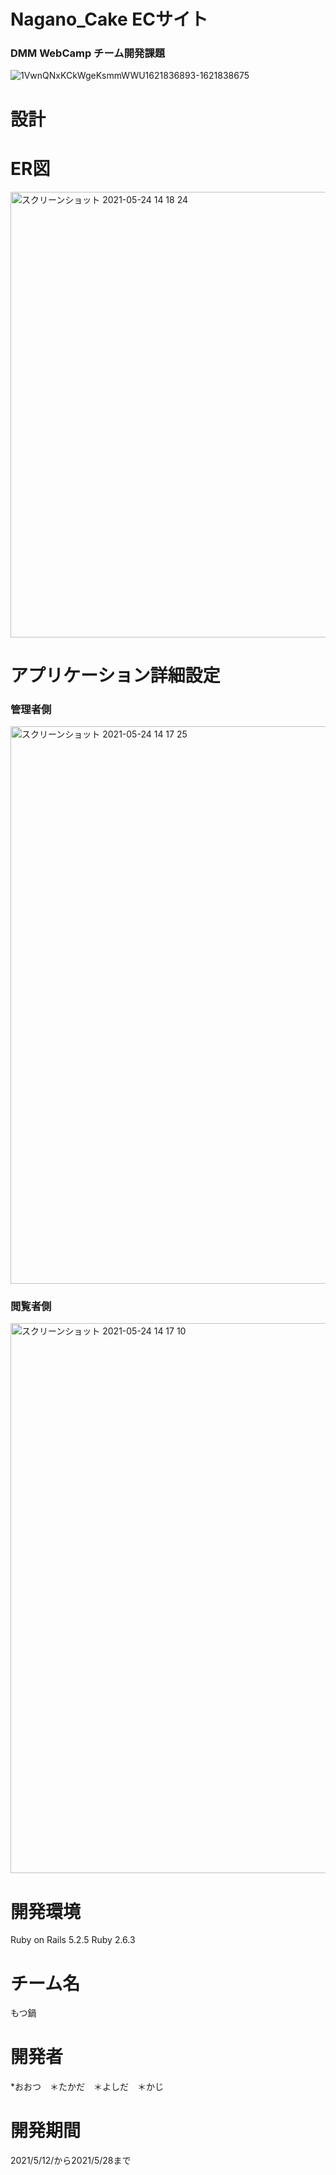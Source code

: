 # Nagano_Cake ECサイト
### DMM WebCamp チーム開発課題
![1VwnQNxKCkWgeKsmmWWU1621836893-1621838675](https://user-images.githubusercontent.com/81062671/119307870-4948cc00-bca7-11eb-9d5a-c809437a48c0.gif)

# 設計

# ER図
<img width="713" alt="スクリーンショット 2021-05-24 14 18 24" src="https://user-images.githubusercontent.com/79855871/119301876-21a13600-bc9e-11eb-8431-b25a651526e1.png">

# アプリケーション詳細設定
### 管理者側
<img width="892" alt="スクリーンショット 2021-05-24 14 17 25" src="https://user-images.githubusercontent.com/79855871/119301475-814b1180-bc9d-11eb-81f4-7a341f0a6950.png">

### 閲覧者側
<img width="880" alt="スクリーンショット 2021-05-24 14 17 10" src="https://user-images.githubusercontent.com/79855871/119301833-0e8e6600-bc9e-11eb-8f6f-90628f0cf389.png">

# 開発環境
Ruby on Rails 5.2.5 Ruby 2.6.3
# チーム名
もつ鍋
# 開発者
*おおつ　＊たかだ　＊よしだ　＊かじ
# 開発期間
2021/5/12/から2021/5/28まで
